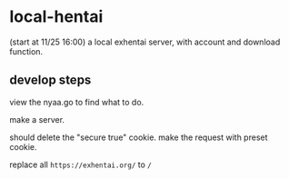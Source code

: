 # local-hentai

(start at 11/25 16:00)
a local exhentai server, with account and download function.

## develop steps

view the nyaa.go to find what to do.

make a server.

should delete the "secure true" cookie.
make the request with preset cookie.

replace all `https://exhentai.org/` to `/`
